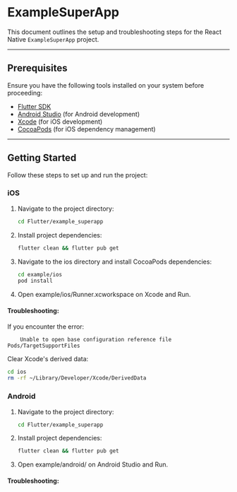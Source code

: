 # ExampleSuperApp

This document outlines the setup and troubleshooting steps for the React Native `ExampleSuperApp` project.

---

## Prerequisites

Ensure you have the following tools installed on your system before proceeding:

- [Flutter SDK](https://docs.flutter.dev/get-started/install)
- [Android Studio](https://developer.android.com/studio) (for Android development)
- [Xcode](https://developer.apple.com/xcode/) (for iOS development)
- [CocoaPods](https://cocoapods.org/) (for iOS dependency management)

---

## Getting Started

Follow these steps to set up and run the project:

### iOS

1. Navigate to the project directory:
    ```bash
    cd Flutter/example_superapp
    ```

2. Install project dependencies:
    ```bash
    flutter clean && flutter pub get
    ```

3. Navigate to the ios directory and install CocoaPods dependencies:
    ```bash
    cd example/ios
    pod install
    ```

4. Open example/ios/Runner.xcworkspace on Xcode and Run.

#### Troubleshooting:
If you encounter the error:
```
    Unable to open base configuration reference file Pods/TargetSupportFiles
```
Clear Xcode's derived data:

```bash
cd ios
rm -rf ~/Library/Developer/Xcode/DerivedData
```

### Android

1. Navigate to the project directory:
    ```bash
    cd Flutter/example_superapp
    ```

2. Install project dependencies:
    ```bash
    flutter clean && flutter pub get
    ```

3. Open example/android/ on Android Studio and Run.

#### Troubleshooting:
